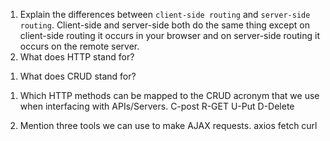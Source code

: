 1.  Explain the differences between `client-side routing` and `server-side routing`.
 Client-side and server-side both do the same thing except on client-side routing it occurs in your browser and on server-side routing it occurs on the remote server.
1.  What does HTTP stand for?
<!-- Hypertext Transfer Protocol -->
1.  What does CRUD stand for?
<!-- Create read update and delete -->
1.  Which HTTP methods can be mapped to the CRUD acronym that we use when interfacing with APIs/Servers. 
C-post
R-GET
U-Put
D-Delete


1.  Mention three tools we can use to make AJAX requests.
axios 
fetch
curl